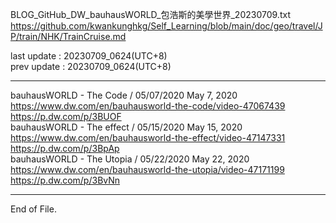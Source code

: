   
BLOG_GitHub_DW_bauhausWORLD_包浩斯的美學世界_20230709.txt    
  https://github.com/kwankunghkg/Self_Learning/blob/main/doc/geo/travel/JP/train/NHK/TrainCruise.md    
  
last update : 20230709_0624(UTC+8)    
prev update : 20230709_0624(UTC+8)    
  
----  
  
bauhausWORLD - The Code / 05/07/2020 May 7, 2020  
  https://www.dw.com/en/bauhausworld-the-code/video-47067439  
  https://p.dw.com/p/3BUOF  
bauhausWORLD - The effect / 05/15/2020 May 15, 2020  
  https://www.dw.com/en/bauhausworld-the-effect/video-47147331  
  https://p.dw.com/p/3BpAp  
bauhausWORLD - The Utopia / 05/22/2020 May 22, 2020  
  https://www.dw.com/en/bauhausworld-the-utopia/video-47171199  
  https://p.dw.com/p/3BvNn  
  
----  
End of File.
